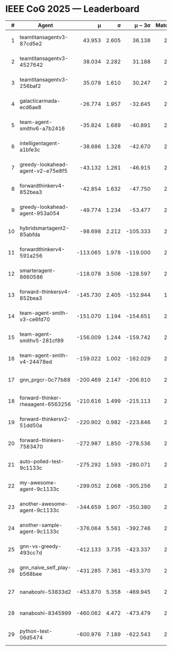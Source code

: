 # IEEE CoG 2025 — Leaderboard

| # | Agent | μ | σ | μ − 3σ | Matches | Updated |
|---:|---|---:|---:|---:|---:|---|
| 1 | teamtitansagentv3-87cd5e2 | 43.953 | 2.605 | 36.138 | 2292 | 2025-08-18 07:26 |
| 2 | teamtitansagentv3-4527642 | 38.034 | 2.282 | 31.188 | 2660 | 2025-08-18 07:26 |
| 3 | teamtitansagentv3-256baf2 | 35.078 | 1.610 | 30.247 | 2632 | 2025-08-18 07:26 |
| 4 | galacticarmada-ecd6ae8 | -26.774 | 1.957 | -32.645 | 2760 | 2025-08-18 07:26 |
| 5 | team-agent-smithv6-a7b2416 | -35.824 | 1.689 | -40.891 | 2540 | 2025-08-18 07:26 |
| 6 | intelligentagent-a1bfe3c | -38.686 | 1.328 | -42.670 | 2012 | 2025-08-18 07:26 |
| 7 | greedy-lookahead-agent-v2-e75e8f5 | -43.132 | 1.261 | -46.915 | 2576 | 2025-08-18 07:26 |
| 8 | forwardthinkerv4-852bea3 | -42.854 | 1.632 | -47.750 | 2012 | 2025-08-18 07:26 |
| 9 | greedy-lookahead-agent-953a054 | -49.774 | 1.234 | -53.477 | 2436 | 2025-08-18 07:26 |
| 10 | hybridsmartagent2-85abfda | -98.698 | 2.212 | -105.333 | 2329 | 2025-08-18 07:26 |
| 11 | forwardthinkerv4-591a256 | -113.065 | 1.978 | -119.000 | 2289 | 2025-08-18 07:26 |
| 12 | smarteragent-8660586 | -118.078 | 3.506 | -128.597 | 2220 | 2025-08-18 07:26 |
| 13 | forward-thinkersv4-852bea3 | -145.730 | 2.405 | -152.944 | 1998 | 2025-08-18 07:26 |
| 14 | team-agent-smith-v3-ce6fd70 | -151.070 | 1.194 | -154.651 | 2836 | 2025-08-18 07:26 |
| 15 | team-agent-smithv5-281cf89 | -156.009 | 1.244 | -159.742 | 2420 | 2025-08-18 07:26 |
| 16 | team-agent-smith-v4-24478ed | -159.022 | 1.002 | -162.029 | 2576 | 2025-08-18 07:26 |
| 17 | gnn_prgcr-0c77b88 | -200.469 | 2.147 | -206.910 | 2410 | 2025-08-18 07:26 |
| 18 | forward-thinker-rheaagent-6563256 | -210.616 | 1.499 | -215.113 | 2484 | 2025-08-18 07:26 |
| 19 | forward-thinkersv2-51dd50a | -220.902 | 0.982 | -223.846 | 2464 | 2025-08-18 07:26 |
| 20 | forward-thinkers-7583470 | -272.987 | 1.850 | -278.536 | 2260 | 2025-08-18 07:26 |
| 21 | auto-polled-test-9c1133c | -275.292 | 1.593 | -280.071 | 2120 | 2025-08-18 07:26 |
| 22 | my-awesome-agent-9c1133c | -299.052 | 2.068 | -305.256 | 2880 | 2025-08-18 07:26 |
| 23 | another-awesome-agent-9c1133c | -344.659 | 1.907 | -350.380 | 2640 | 2025-08-18 07:26 |
| 24 | another-sample-agent-9c1133c | -376.064 | 5.561 | -392.746 | 2300 | 2025-08-18 07:26 |
| 25 | gnn-vs-greedy-493cc7d | -412.133 | 3.735 | -423.337 | 2080 | 2025-08-18 07:26 |
| 26 | gnn_naive_self_play-b568bee | -431.285 | 7.361 | -453.370 | 2180 | 2025-08-18 07:26 |
| 27 | nanaboshi-53833d2 | -453.870 | 5.358 | -469.945 | 2080 | 2025-08-18 07:26 |
| 28 | nanaboshi-8345999 | -460.062 | 4.472 | -473.479 | 2220 | 2025-08-18 07:26 |
| 29 | python-test-06d5474 | -600.976 | 7.189 | -622.543 | 2130 | 2025-08-18 07:26 |
